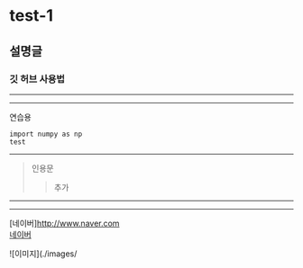 # test-1  
## 설명글  
### 깃 허브 사용법  
---
***
연습용
```
import numpy as np
test
```
---
> 인용문
> > 추가  

---
***

[네이버]<http://www.naver.com>  
[네이버](http://www.naver.com)

![이미지](./images/
